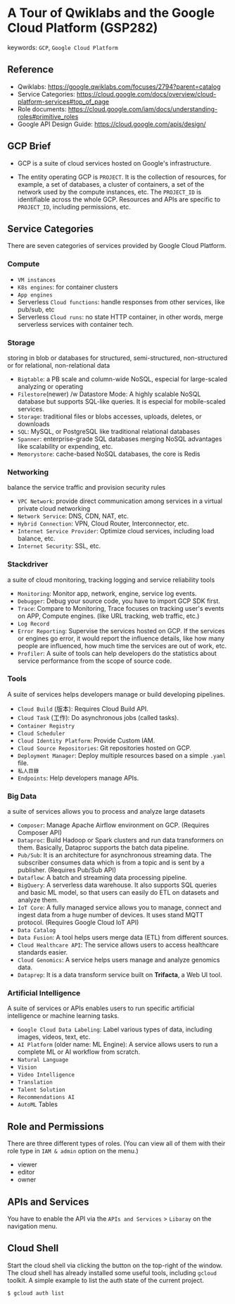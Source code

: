 # A Tour of Qwiklabs and the Google Cloud Platform (GSP282)

keywords: `GCP`, `Google Cloud Platform`

## Reference

* Qwiklabs: https://google.qwiklabs.com/focuses/2794?parent=catalog
* Service Categories: https://cloud.google.com/docs/overview/cloud-platform-services#top_of_page
* Role documents: <https://cloud.google.com/iam/docs/understanding-roles#primitive_roles>
* Google API Design Guide: <https://cloud.google.com/apis/design/>



## GCP Brief

* GCP is a suite of cloud services hosted on Google's infrastructure.

* The entity operating GCP is `PROJECT`. It is the collection of resources, for example, a set of databases, a cluster of containers, a set of the network used by the compute instances, etc. The `PROJECT_ID` is identifiable across the whole GCP. Resources and APIs are specific to `PROJECT_ID`, including permissions, etc.



## Service Categories

There are seven categories of services provided by Google Cloud Platform.

### **Compute**
* `VM instances`
* `K8s engines`: for container clusters
* `App engines`
* Serverless `Cloud functions`: handle responses from other services, like pub/sub, etc
* Serverless `Cloud runs`: no state HTTP container, in other words, merge serverless services with container tech.

### **Storage**
storing in blob or databases for structured, semi-structured, non-structured or for relational, non-relational data
* `Bigtable`: a PB scale and column-wide NoSQL, especial for large-scaled analyzing or operating 
* `Filestore`(newer) /w Datastore Mode: A highly scalable NoSQL database but supports SQL-like queries. It is especial for mobile-scaled services.
* `Storage`: traditional files or blobs accesses, uploads, deletes, or downloads
* `SQL`: MySQL, or PostgreSQL like traditional relational databases
* `Spanner`: enterprise-grade SQL databases merging NoSQL advantages like scalability or expending, etc.
* `Memorystore`: cache-based NoSQL databases, the core is Redis

### **Networking**
balance the service traffic and provision security rules
* `VPC Network`: provide direct communication among services in a virtual private cloud networking
* `Network Service`: DNS, CDN, NAT, etc.
* `Hybrid Connection`: VPN, Cloud Router, Interconnector, etc.
* `Internet Service Provider`: Optimize cloud services, including load balance, etc.
* `Internet Security`: SSL, etc.

### **Stackdriver**

a suite of cloud monitoring, tracking logging and service reliability tools

* `Monitoring`: Monitor app, network, engine, service log events.
* `Debugger`: Debug your source code, you have to import GCP SDK first.
* `Trace`: Compare to Monitoring, Trace focuses on tracking user's events on APP, Compute engines. (like URL tracking, web traffic, etc.)
* `Log Record`
* `Error Reporting`: Supervise the services hosted on GCP. If the services or engines go error, it would report the influence details, like how many people are influenced, how much time the services are out of work, etc.
* `Profiler`: A suite of tools can help developers do the statistics about service performance from the scope of source code.

### **Tools**

A suite of services helps developers manage or build developing pipelines.

* `Cloud Build` (版本): Requires Cloud Build API.
* `Cloud Task` (工作): Do asynchronous jobs (called tasks).
* `Container Registry`
* `Cloud Scheduler`
* `Cloud Identity Platform`: Provide Custom IAM.
* `Cloud Source Repositories`: Git repositories hosted on GCP.
* `Deployment Manager`: Deploy multiple resources based on a simple `.yaml` file.
* `私人目錄`
* `Endpoints`: Help developers manage APIs.

### **Big Data**

a suite of services allows you to process and analyze large datasets

* `Composer`: Manage Apache Airflow environment on GCP. (Requires Composer API)
* `Dataproc`: Build Hadoop or Spark clusters and run data transformers on them. Basically, Dataproc supports the batch data pipeline.
* `Pub/Sub`: It is an architecture for asynchronous streaming data. The subscriber consumes data which is from a topic and is sent by a publisher. (Requires Pub/Sub API)
* `Dataflow`: A batch and streaming data processing pipeline.
* `BigQuery`: A serverless data warehouse. It also supports SQL queries and basic ML model, so that users can easily do ETL on datasets and analyze them.
* `IoT Core`: A fully managed service allows you to manage, connect and ingest data from a huge number of devices. It uses stand MQTT protocol. (Requires Google Cloud IoT API)
* `Data Catalog`
* `Data Fusion`: A tool helps users merge data (ETL) from different sources.
* `Cloud Healthcare API`: The service allows users to access healthcare standards easier. 
* `Cloud Genomics`: A service helps users manage and analyze genomics data.
* `Dataprep`: It is a data transform service built on **Trifacta**, a Web UI tool.

### **Artificial Intelligence**

A suite of services or APIs enables users to run specific artificial intelligence or machine learning tasks.

* `Google Cloud Data Labeling`: Label various types of data, including images, videos, text, etc.
* `AI Platform` (older name: ML Engine): A service allows users to run a complete ML or AI workflow from scratch.
* `Natural Language`
* `Vision`
* `Video Intelligence`
* `Translation`
* `Talent Solution`
* `Recommendations AI`
* `AutoML` Tables



## Role and Permissions

There are three different types of roles. (You can view all of them with their role type in `IAM & admin` option on the menu.)

*   viewer
*   editor
*   owner



## APIs and Services

You have to enable the API via the `APIs and Services` > `Libaray` on the navigation menu.



## Cloud Shell

Start the cloud shell via clicking the button on the top-right of the window. The cloud shell has already installed some useful tools, including `gcloud` toolkit. A simple example to list the auth state of the current project.

```sh
$ gcloud auth list
```







